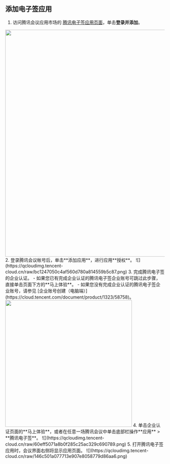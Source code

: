 ## 添加电子签应用
1. 访问腾讯会议应用市场的 [腾讯电子签应用页面](https://meeting.tencent.com/marketplace/support-collect-detail?sdk_id=19650160885)，单击**登录并添加**。
<img style="width:716px; max-width: inherit;" src="https://qcloudimg.tencent-cloud.cn/raw/4b39b1ce45692d90fb99f03528af8906.png" />
2. 登录腾讯会议帐号后，单击**添加应用**，进行应用**授权**。
![](https://qcloudimg.tencent-cloud.cn/raw/bc1247050c4af560d780a814559b5c87.png) 
3. 完成腾讯电子签的企业认证。
 - 如果您已有完成企业认证的腾讯电子签企业账号可跳过此步骤，直接单击页面下方的**马上体验**。
 - 如果您没有完成企业认证的腾讯电子签企业账号，请参见 [企业账号创建（电脑端）](https://cloud.tencent.com/document/product/1323/58758)。

 <img style="width:400px; max-width: inherit;" src="https://qcloudimg.tencent-cloud.cn/raw/35163a4f05c4b124b8bcb145d9347849.png" />   
4. 单击企业认证页面的**马上体验**，或者在任意一场腾讯会议中单击底部栏操作**应用** > **腾讯电子签**。
![](https://qcloudimg.tencent-cloud.cn/raw/60eff5071a8b0f285c25ac329c690789.png)       
5. 打开腾讯电子签应用时，会议界面右侧将显示应用页面。
![](https://qcloudimg.tencent-cloud.cn/raw/146c501a077713e907e8058779d86aa6.png)      
